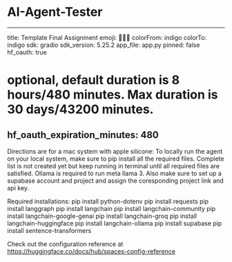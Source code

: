 # AI-Agent-Tester
---
title: Template Final Assignment
emoji: 🕵🏻‍♂️
colorFrom: indigo
colorTo: indigo
sdk: gradio
sdk_version: 5.25.2
app_file: app.py
pinned: false
hf_oauth: true
# optional, default duration is 8 hours/480 minutes. Max duration is 30 days/43200 minutes.
hf_oauth_expiration_minutes: 480
---
Directions are for a mac system with apple silicone:
To locally run the agent on your local system, make sure to pip install all the required files. Complete list is not created yet but keep running in terminal until all required files are satisfied. Ollama is required to run meta llama 3. Also make sure to set up a supabase account and project and assign the coresponding project link and api key.

Required installations:
pip install python-dotenv
pip install requests
pip install langgraph
pip install langchain
pip install langchain-community
pip install langchain-google-genai
pip install langchain-groq
pip install langchain-huggingface
pip install langchain-ollama
pip install supabase
pip install sentence-transformers


Check out the configuration reference at https://huggingface.co/docs/hub/spaces-config-reference